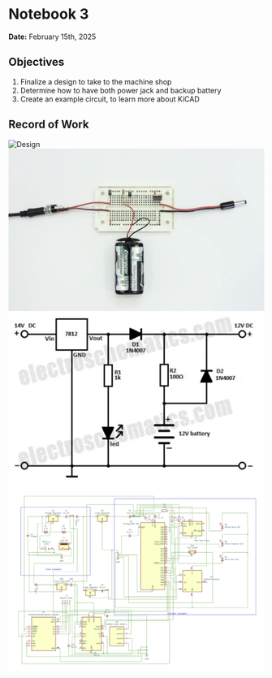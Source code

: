 # Notebook 3

**Date:** February 15th, 2025

## Objectives
1. Finalize a design to take to the machine shop
2. Determine how to have both power jack and backup battery
3. Create an example circuit, to learn more about KiCAD

## Record of Work
![Design](Notebook3_image1.png)
![Battery](Notebook3_image2.png)
![Battery Backup Circuit](Notebook3_image3.png)
![Example Circuit](Notebook3_image4.png)